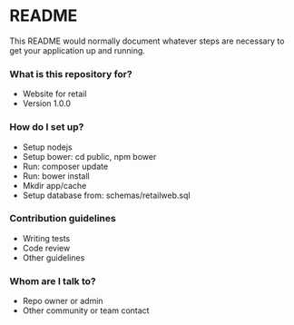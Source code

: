 # README #

This README would normally document whatever steps are necessary to get your application up and running.

### What is this repository for? ###

* Website for retail
* Version 1.0.0

### How do I set up? ###

* Setup nodejs
* Setup bower: cd public, npm bower
* Run: composer update
* Run: bower install
* Mkdir app/cache
* Setup database from: schemas/retailweb.sql

### Contribution guidelines ###

* Writing tests
* Code review
* Other guidelines

### Whom are I talk to? ###

* Repo owner or admin
* Other community or team contact
